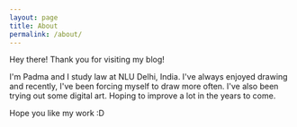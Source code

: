 ```yaml
---
layout: page
title: About
permalink: /about/
---
```


Hey there! Thank you for visiting my blog! 

I'm Padma and I study law at NLU Delhi, India. I've always enjoyed drawing and recently, I've been forcing myself to draw more often. I've also been trying out some digital art. Hoping to improve a lot in the years to come. 

Hope you like my work :D
